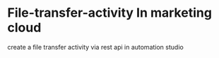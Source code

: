 # File-transfer-activity In marketing cloud 
create a file transfer activity  via rest api in automation studio 
